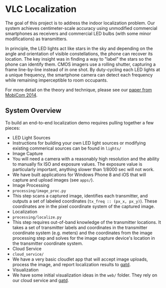 VLC Localization
================

The goal of this project is to address the indoor localization problem. Our
system achieves centimeter-scale accuracy using unmodified commercial
smartphones as receivers and commercial LED bulbs (with some minor
modifications) as transmitters.

In principle, the LED lights act like stars in the sky and depending on the
angle and orientation of visible constellations, the phone can recover its
location. The key insight was in finding a way to "label" the stars so the phone
can identify them. CMOS imagers use a rolling shutter, capturing a frame
line-by-line instead of in one shot. By duty-cycling each LED lights at a unique
frequency, the smartphone camera can detect each frequency while remaining
imperceptible to room occupants.

For more detail on the theory and technique, please see our [paper from MobiCom
2014](http://lab11.eecs.umich.edu/content/pubs/kuo14luxapose.pdf).

System Overview
---------------

To build an end-to-end localization demo requires pulling together a few pieces:

 * LED Light Sources
  * Instructions for building your own LED light sources or modifying existing
    commerical sources can be found in `lights/`
 * Image Capture
  * You will need a camera with a reasonably high resolution and the
    ability to manually fix ISO and exposure values. The exposure value is
    particularly important, anything slower than 1/8000 sec will not work.
  * We have built applications for Windows Phone 8 and iOS that will capture
    and upload images (see `apps/`).
 * Image Processing
  * `processing/image_proc.py`
  * This step scans a captured image, identifies each transmitter, and
    outputs a set of labeled coordinates (`tx_freq :: (px_x, px_y)`). These
    coordinates are in the pixel coordinate system of the captured image.
 * Localization
  * `processing/localize.py`
  * This step requires out-of-band knowledge of the transmitter locations.
    It takes a set of transmitter labels and coordinates in the
    transmitter coordinate system (e.g. meters) and the coordinates from
    the image processing step and solves for the image capture device's
    location in the transmitter coordinate system.
 * Cloud Service
  * `cloud_service/`
  * We have a very basic cloudlet app that will accept image uploads, process
    the image, and report localization results to [gatd].
 * Visualization
  * We have some initial visualization ideas in the `web/` folder. They
    rely on our cloud service and [gatd][gatd].

[gatd]: https://github.com/lab11/gatd/ "GATD Homepage"
